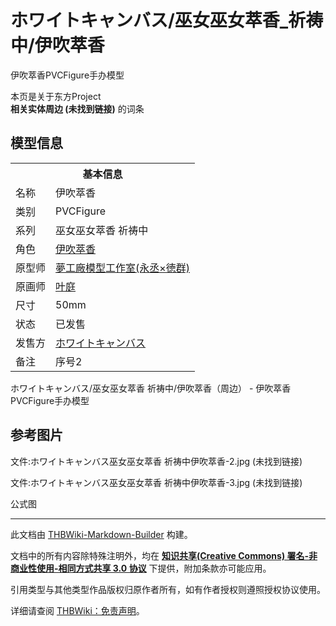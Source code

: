 # ホワイトキャンバス/巫女巫女萃香_祈祷中/伊吹萃香

<!-- source html: G:\repos\THBWiki-Markdown-Builder\THBWikiMarkdown\Temp\main\7\7c\ns0%3A%E3%83%9B%E3%83%AF%E3%82%A4%E3%83%88%E3%82%AD%E3%83%A3%E3%83%B3%E3%83%90%E3%82%B9%2F%E5%B7%AB%E5%A5%B3%E5%B7%AB%E5%A5%B3%E8%90%83%E9%A6%99_%E7%A5%88%E7%A5%B7%E4%B8%AD%2F%E4%BC%8A%E5%90%B9%E8%90%83%E9%A6%99.html -->

伊吹萃香PVCFigure手办模型

本页是关于东方Project  
 **相关实体周边 (未找到链接)** 的词条

## 模型信息

<table><tbody><tr><th colspan="2">基本信息</th></tr><tr><td class="label">名称</td><td> 伊吹萃香 </td></tr><tr><td class="label">类别</td><td>PVCFigure</td></tr><tr><td class="label">系列</td><td>巫女巫女萃香 祈祷中</td></tr><tr><td class="label">角色</td><td><a href="./伊吹萃香.md" title="伊吹萃香">伊吹萃香</a></td></tr><tr><td class="label">原型师</td><td><a href="/index.php?title=%E5%A4%A2%E5%B7%A5%E5%BB%A0%E6%A8%A1%E5%9E%8B%E5%B7%A5%E4%BD%9C%E5%AE%A4(%E6%B0%B8%E4%B8%9E%C3%97%E5%BE%B3%E7%BE%A4)&amp;action=edit&amp;redlink=1" class="new" title="夢工廠模型工作室(永丞×徳群)（页面不存在）">夢工廠模型工作室(永丞×徳群)</a></td></tr><tr><td class="label">原画师</td><td><a href="./葉庭.md" title="葉庭" unred="">叶庭</a></td></tr><tr><td class="label">尺寸</td><td>50mm</td></tr><tr><td class="label">状态</td><td>已发售</td></tr><tr><td class="label">发售方</td><td><a href="/index.php?title=%E3%83%9B%E3%83%AF%E3%82%A4%E3%83%88%E3%82%AD%E3%83%A3%E3%83%B3%E3%83%90%E3%82%B9&amp;action=edit&amp;redlink=1" class="new" title="ホワイトキャンバス（页面不存在）">ホワイトキャンバス</a></td></tr><tr><td class="label">备注</td><td>序号2</td></tr></tbody></table>

ホワイトキャンバス/巫女巫女萃香 祈祷中/伊吹萃香（周边） - 伊吹萃香PVCFigure手办模型

## 参考图片



[](./文件-ホワイトキャンバス巫女巫女萃香_祈祷中伊吹萃香-1.jpg.md)


文件:ホワイトキャンバス巫女巫女萃香 祈祷中伊吹萃香-2.jpg (未找到链接)


文件:ホワイトキャンバス巫女巫女萃香 祈祷中伊吹萃香-3.jpg (未找到链接)

公式图







---

此文档由 [THBWiki-Markdown-Builder](https://github.com/Delsin-Yu/THBWiki-Markdown-Builder) 构建。

文档中的所有内容除特殊注明外，均在 [**知识共享(Creative Commons) 署名-非商业性使用-相同方式共享 3.0 协议**](https://creativecommons.org/licenses/by-sa/3.0/deed.zh-hans) 下提供，附加条款亦可能应用。

引用类型与其他类型作品版权归原作者所有，如有作者授权则遵照授权协议使用。

详细请查阅 [THBWiki：免责声明](https://thbwiki.cc/THBWiki:%E5%85%8D%E8%B4%A3%E5%A3%B0%E6%98%8E)。

